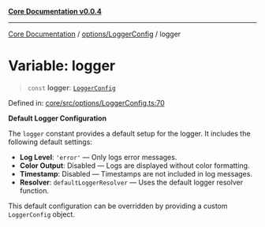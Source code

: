 [**Core Documentation v0.0.4**](../../../README.md)

***

[Core Documentation](../../../modules.md) / [options/LoggerConfig](../README.md) / logger

# Variable: logger

> `const` **logger**: [`LoggerConfig`](../interfaces/LoggerConfig.md)

Defined in: [core/src/options/LoggerConfig.ts:70](https://github.com/stonemjs/core/blob/4b1b931e44a5db2600109fa7ae2a8b532ed77730/src/options/LoggerConfig.ts#L70)

**Default Logger Configuration**

The `logger` constant provides a default setup for the logger.
It includes the following default settings:

- **Log Level**: `'error'` — Only logs error messages.
- **Color Output**: Disabled — Logs are displayed without color formatting.
- **Timestamp**: Disabled — Timestamps are not included in log messages.
- **Resolver**: `defaultLoggerResolver` — Uses the default logger resolver function.

This default configuration can be overridden by providing a custom `LoggerConfig` object.
